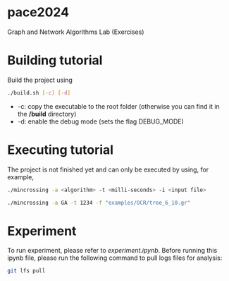 # pace2024
Graph and Network Algorithms Lab (Exercises)

# Building tutorial
Build the project using 
```bash
./build.sh [-c] [-d]
```
- -c: copy the executable to the root folder (otherwise you can find it in the **/build** directory)
- -d: enable the debug mode (sets the flag DEBUG_MODE)

# Executing tutorial
The project is not finished yet and can only be executed by using, for example,
```bash
./mincrossing -a <algorithm> -t <milli-seconds> -i <input file>
```
```bash
./mincrossing -a GA -t 1234 -f "examples/OCR/tree_6_10.gr"
```

# Experiment
To run experiment, please refer to *experiment.ipynb*.
Before running this ipynb file, please run the following command to pull logs files for analysis:
```bash
git lfs pull
```